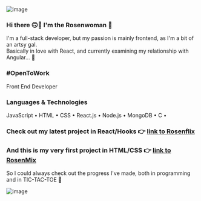 ![image](https://user-images.githubusercontent.com/68274794/102081683-4ce34780-3e19-11eb-91aa-63d681d86dbb.png)

### Hi there 🙃👋 I'm the Rosenwoman 🌹
I'm a full-stack developer, but my passion is mainly frontend, as I'm a bit of an artsy gal.   
Basically in love with React, and currently examining my relationship with Angular... 🤭

### #OpenToWork
Front End Developer

### Languages & Technologies
JavaScript • HTML • CSS • React.js • Node.js • MongoDB • C •

### Check out my latest project in React/Hooks 👉 [link to Rosenflix](https://rosenflix.herokuapp.com/)

### And this is my very first project in HTML/CSS 👉 [link to RosenMix](https://rose-n-mix.herokuapp.com/)
So I could always check out the progress I've made, both in programming and in TIC-TAC-TOE 💪

![image](https://user-images.githubusercontent.com/68274794/102089888-76a26b80-3e25-11eb-841b-e36ce176ecb3.png)










<!--
**hadarose/hadarose** is a ✨ _special_ ✨ repository because its `README.md` (this file) appears on your GitHub profile.

Here are some ideas to get you started:

- 🔭 I’m currently working on ...
- 🌱 I’m currently learning ...
- 👯 I’m looking to collaborate on ...
- 🤔 I’m looking for help with ...
- 💬 Ask me about ...
- 📫 How to reach me: ...
- 😄 Pronouns: ...
- ⚡ Fun fact: ...
-->
